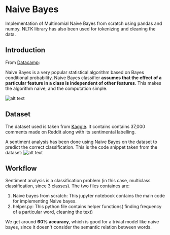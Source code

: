 # Naive Bayes

Implementation of Multinomial Naive Bayes from scratch using pandas and numpy. NLTK library has also been used for tokenizing and cleaning the data.

## Introduction

From [Datacamp](https://www.datacamp.com/community/tutorials/naive-bayes-scikit-learn):

Naive Bayes is a very popular statistical algorithm based on Bayes conditional probability. Naive Bayes classifier **assumes that the effect of a particular feature in a class is independent of other features**. This makes the algorithm naive, and the computation simple.

![alt text](https://www.saedsayad.com/images/Bayes_rule.png)

## Dataset 

The dataset used is taken from [Kaggle](https://www.kaggle.com/cosmos98/twitter-and-reddit-sentimental-analysis-dataset). It contains contains 37,000 comments made on Reddit along with its sentimental labelling.

A sentiment analysis has been done using Naive Bayes on the dataset to predict the correct classification.
This is the code snippet taken from the dataset:
![alt text](https://raw.githubusercontent.com/pandeyanuradha/Naive-Bayes-from-scratch-in-Python-/main/data_snippet.png)

## Workflow

Sentiment analysis is a classification problem (in this case, multiclass classification, since 3 classes).
The two files containes are:
1) Naive bayes from scratch: This jupyter notebook contains the main code for implementing Naive bayes.
2) helper.py: This python file contains helper functions( finding frequency of a particular word, cleaning the text)

We get around **60% accuracy**, which is good for a trivial model like naive bayes, since it doesn't consider the semantic relation between words.



